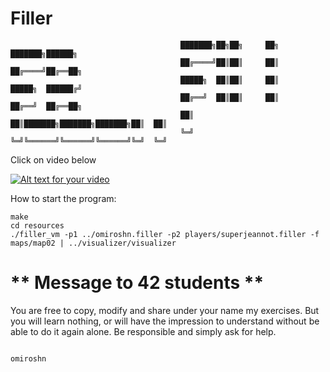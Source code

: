 # Filler

                                          ███████╗██╗██╗     ██╗     ███████╗██████╗
                                          ██╔════╝██║██║     ██║     ██╔════╝██╔══██╗
                                          █████╗  ██║██║     ██║     █████╗  ██████╔╝
                                          ██╔══╝  ██║██║     ██║     ██╔══╝  ██╔══██╗
                                          ██║     ██║███████╗███████╗███████╗██║  ██║
                                          ╚═╝     ╚═╝╚══════╝╚══════╝╚══════╝╚═╝  ╚═╝

Click on video below

[![Alt text for your video](https://i.ytimg.com/vi/sThakIQnkqY/hqdefault.jpg)](https://youtu.be/sThakIQnkqY)

How to start the program:
```
make
cd resources
./filler_vm -p1 ../omiroshn.filler -p2 players/superjeannot.filler -f maps/map02 | ../visualizer/visualizer
```

#                        **  Message to 42 students  **
You are free to copy, modify and share under your name my exercises. But you
will learn nothing, or will have the impression to understand without be able
to do it again alone. Be responsible and simply ask for help.

                                                                         omiroshn
